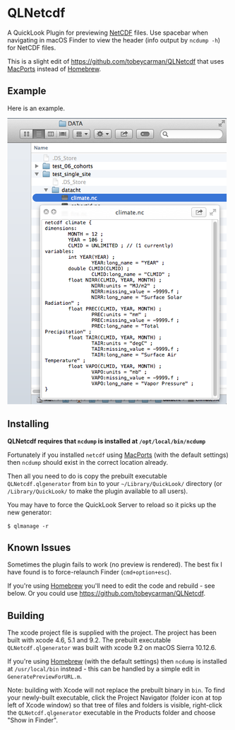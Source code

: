 QLNetcdf
========
A QuickLook Plugin for previewing [NetCDF](http://www.unidata.ucar.edu/software/netcdf/) files. Use spacebar when navigating in macOS Finder to view the header (info output by `ncdump -h`) for NetCDF files.

This is a slight edit of https://github.com/tobeycarman/QLNetcdf that uses [MacPorts](https://www.macports.org) instead of [Homebrew](http://brew.sh).


Example
-------
Here is an example.

![Screen shot](/images/example0.png?raw=true "QLNetcdf generator in action")

Installing
-----------
__QLNetcdf requires that `ncdump` is installed at `/opt/local/bin/ncdump`__

Fortunately if you installed `netcdf` using [MacPorts](https://www.macports.org) (with the default settings) then `ncdump` should exist in the correct location already. 

Then all you need to do is copy the prebuilt executable `QLNetcdf.qlgenerator` from `bin` to your `~/Library/QuickLook/` directory (or `/Library/QuickLook/` to make the plugin available to all users).

You may have to force the QuickLook Server to reload so it picks up the new generator:

    $ qlmanage -r


Known Issues
------------
Sometimes the plugin fails to work (no preview is rendered). The best fix I have found is to force-relaunch Finder (`cmd+option+esc`).

If you're using [Homebrew](http://brew.sh) you'll need to edit the code and rebuild - see below. Or you could use https://github.com/tobeycarman/QLNetcdf.

Building
--------
The xcode project file is supplied with the project. The project has been built with xcode 4.6, 5.1 and 9.2. The prebuilt executable `QLNetcdf.qlgenerator` was built with xcode 9.2 on macOS Sierra 10.12.6.

If you're using [Homebrew](http://brew.sh) (with the default settings) then `ncdump` is installed at `/usr/local/bin` instead - this can be handled by a simple edit in `GeneratePreviewForURL.m`. 

Note: building with Xcode will not replace the prebuilt binary in `bin`. To find your newly-built executable, click the Project Navigator (folder icon at top left of Xcode window) so that tree of files and folders is visible, right-click the `QLNetcdf.qlgenerator` executable in the Products folder and choose "Show in Finder".


